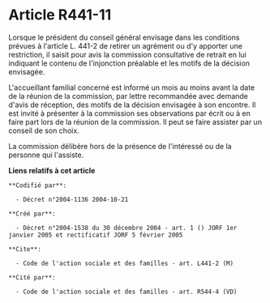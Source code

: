 # Article R441-11

Lorsque le président du conseil général envisage dans les conditions prévues à l'article L. 441-2 de retirer un agrément ou
d'y apporter une restriction, il saisit pour avis la commission consultative de retrait en lui indiquant le contenu de
l'injonction préalable et les motifs de la décision envisagée.

L'accueillant familial concerné est informé un mois au moins avant la date de la réunion de la commission, par lettre
recommandée avec demande d'avis de réception, des motifs de la décision envisagée à son encontre. Il est invité à présenter à
la commission ses observations par écrit ou à en faire part lors de la réunion de la commission. Il peut se faire assister
par un conseil de son choix.

La commission délibère hors de la présence de l'intéressé ou de la personne qui l'assiste.

**Liens relatifs à cet article**

	**Codifié par**:

	  - Décret n°2004-1136 2004-10-21

	**Créé par**:

	  - Décret n°2004-1538 du 30 décembre 2004 - art. 1 () JORF 1er janvier 2005 et rectificatif JORF 5 février 2005

	**Cite**:

	  - Code de l'action sociale et des familles - art. L441-2 (M)

	**Cité par**:

	  - Code de l'action sociale et des familles - art. R544-4 (VD)
